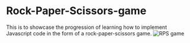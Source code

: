 ﻿# Rock-Paper-Scissors-game

This is to showcase the progression of learning how to implement Javascript code in the form of a rock-paper-scissors game.
![RPS game ](https://github.com/sdn118/Rock-Paper-Scissors-game/assets/110340860/c09152b3-2535-4fd2-8476-215b04b291c2)
